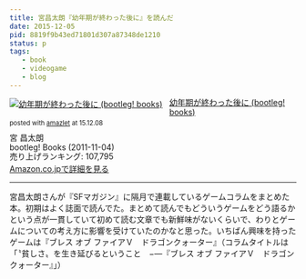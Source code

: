 ```yaml
---
title: 宮昌太朗『幼年期が終わった後に』を読んだ
date: 2015-12-05
pid: 8819f9b43ed71801d307a87348de1210
status: p
tags:
   - book
   - videogame
   - blog
---
```


<div class="amazlet-box" style="margin-bottom:0px;"><div class="amazlet-image" style="float:left;margin:0px 12px 1px 0px;"><a href="http://www.amazon.co.jp/exec/obidos/ASIN/4990690524/dotimpact-22/ref=nosim/" name="amazletlink" target="_blank"><img src="http://ecx.images-amazon.com/images/I/51W2sesHm-L._SL160_.jpg" alt="幼年期が終わった後に (bootleg! books)" style="border: none;" /></a></div><div class="amazlet-info" style="line-height:120%; margin-bottom: 10px"><div class="amazlet-name" style="margin-bottom:10px;line-height:120%"><a href="http://www.amazon.co.jp/exec/obidos/ASIN/4990690524/dotimpact-22/ref=nosim/" name="amazletlink" target="_blank">幼年期が終わった後に (bootleg! books)</a><div class="amazlet-powered-date" style="font-size:80%;margin-top:5px;line-height:120%">posted with <a href="http://www.amazlet.com/" title="amazlet" target="_blank">amazlet</a> at 15.12.08</div></div><div class="amazlet-detail">宮 昌太朗 <br />bootleg! Books (2011-11-04)<br />売り上げランキング: 107,795<br /></div><div class="amazlet-sub-info" style="float: left;"><div class="amazlet-link" style="margin-top: 5px"><a href="http://www.amazon.co.jp/exec/obidos/ASIN/4990690524/dotimpact-22/ref=nosim/" name="amazletlink" target="_blank">Amazon.co.jpで詳細を見る</a></div></div></div><div class="amazlet-footer" style="clear: left"></div></div>

---- 

宮昌太朗さんが『SFマガジン』に隔月で連載しているゲームコラムをまとめた本。初期はよく誌面で読んでた。まとめて読んでもどういうゲームをどう語るかという点が一貫していて初めて読む文章でも新鮮味がないくらいで、わりとゲームについての考え方に影響を受けていたのかなと思った。いちばん興味を持ったゲームは『ブレス オブ ファイアＶ　ドラゴンクォーター』（コラムタイトルは「〝貧しさ〟を生き延びるということ　−―『ブレス オブ ファイアＶ　ドラゴンクォーター』」）

